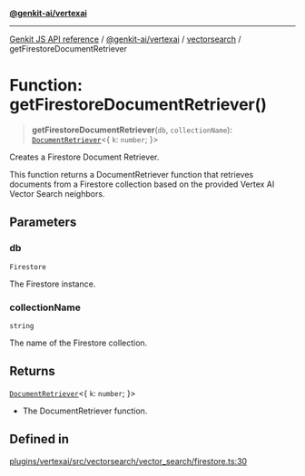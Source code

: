 [**@genkit-ai/vertexai**](../../README.md)

***

[Genkit JS API reference](../../../../README.md) / [@genkit-ai/vertexai](../../README.md) / [vectorsearch](../README.md) / getFirestoreDocumentRetriever

# Function: getFirestoreDocumentRetriever()

> **getFirestoreDocumentRetriever**(`db`, `collectionName`): [`DocumentRetriever`](../type-aliases/DocumentRetriever.md)\<\{ `k`: `number`; \}\>

Creates a Firestore Document Retriever.

This function returns a DocumentRetriever function that retrieves documents
from a Firestore collection based on the provided Vertex AI Vector Search neighbors.

## Parameters

### db

`Firestore`

The Firestore instance.

### collectionName

`string`

The name of the Firestore collection.

## Returns

[`DocumentRetriever`](../type-aliases/DocumentRetriever.md)\<\{ `k`: `number`; \}\>

- The DocumentRetriever function.

## Defined in

[plugins/vertexai/src/vectorsearch/vector\_search/firestore.ts:30](https://github.com/firebase/genkit/blob/286538acadb0c266800cfa4edc099546226d5af8/js/plugins/vertexai/src/vectorsearch/vector_search/firestore.ts#L30)
